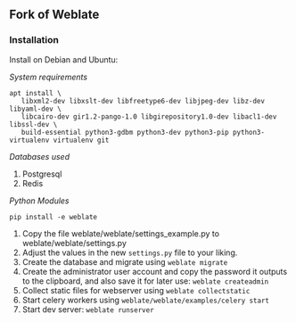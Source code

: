 ## Fork of Weblate

### Installation

Install on Debian and Ubuntu:

*System requirements*

```
apt install \
   libxml2-dev libxslt-dev libfreetype6-dev libjpeg-dev libz-dev libyaml-dev \
   libcairo-dev gir1.2-pango-1.0 libgirepository1.0-dev libacl1-dev libssl-dev \
   build-essential python3-gdbm python3-dev python3-pip python3-virtualenv virtualenv git
```

*Databases used*

1. Postgresql
2. Redis

*Python Modules*

```
pip install -e weblate
```

1. Copy the file weblate/weblate/settings_example.py to weblate/weblate/settings.py
2. Adjust the values in the new `settings.py` file to your liking.
3. Create the database and migrate using `weblate migrate`
4. Create the administrator user account and copy the password it outputs to the clipboard, and also save it for later use: `weblate createadmin`
5. Collect static files for webserver using `weblate collectstatic`
6. Start celery workers using `weblate/weblate/examples/celery start`
7. Start dev server: `weblate runserver`
